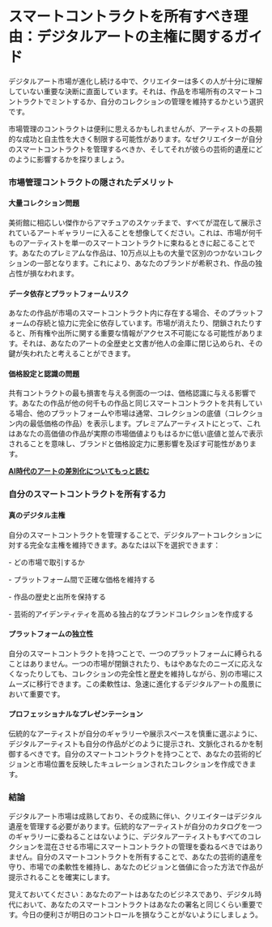 # スマートコントラクトを所有すべき理由：デジタルアートの主権に関するガイド

デジタルアート市場が進化し続ける中で、クリエイターは多くの人が十分に理解していない重要な決断に直面しています。それは、作品を市場所有のスマートコントラクトでミントするか、自分のコレクションの管理を維持するかという選択です。

市場管理のコントラクトは便利に思えるかもしれませんが、アーティストの長期的な成功と自主性を大きく制限する可能性があります。なぜクリエイターが自分のスマートコントラクトを管理するべきか、そしてそれが彼らの芸術的遺産にどのように影響するかを探りましょう。

### 市場管理コントラクトの隠されたデメリット <a href="#ember55" id="ember55"></a>

#### 大量コレクション問題 <a href="#ember56" id="ember56"></a>

美術館に相応しい傑作からアマチュアのスケッチまで、すべてが混在して展示されているアートギャラリーに入ることを想像してください。これは、市場が何千ものアーティストを単一のスマートコントラクトに束ねるときに起こることです。あなたのプレミアムな作品は、10万点以上もの大量で区別のつかないコレクションの一部となります。これにより、あなたのブランドが希釈され、作品の独占性が損なわれます。

#### データ依存とプラットフォームリスク <a href="#ember58" id="ember58"></a>

あなたの作品が市場のスマートコントラクト内に存在する場合、そのプラットフォームの存続と協力に完全に依存しています。市場が消えたり、閉鎖されたりすると、所有権や出所に関する重要な情報がアクセス不可能になる可能性があります。それは、あなたのアートの全歴史と文書が他人の金庫に閉じ込められ、その鍵が失われたと考えることができます。

#### 価格設定と認識の問題 <a href="#ember60" id="ember60"></a>

共有コントラクトの最も損害を与える側面の一つは、価格認識に与える影響です。あなたの作品が他の何千もの作品と同じスマートコントラクトを共有している場合、他のプラットフォームや市場は通常、コレクションの底値（コレクション内の最低価格の作品）を表示します。プレミアムアーティストにとって、これはあなたの高価値の作品が実際の市場価値よりもはるかに低い底値と並んで表示されることを意味し、ブランドと価格設定力に悪影響を及ぼす可能性があります。

[**AI時代のアートの差別化についてもっと読む**](proof-of-craft-differentiating-art-in-the-age-of-ai.md)

### 自分のスマートコントラクトを所有する力 <a href="#ember62" id="ember62"></a>

#### 真のデジタル主権 <a href="#ember63" id="ember63"></a>

自分のスマートコントラクトを管理することで、デジタルアートコレクションに対する完全な主権を維持できます。あなたは以下を選択できます：

\- どの市場で取引するか

\- プラットフォーム間で正確な価格を維持する

\- 作品の歴史と出所を保持する

\- 芸術的アイデンティティを高める独占的なブランドコレクションを作成する

#### プラットフォームの独立性 <a href="#ember69" id="ember69"></a>

自分のスマートコントラクトを持つことで、一つのプラットフォームに縛られることはありません。一つの市場が閉鎖されたり、もはやあなたのニーズに応えなくなったりしても、コレクションの完全性と歴史を維持しながら、別の市場にスムーズに移行できます。この柔軟性は、急速に進化するデジタルアートの風景において重要です。

#### プロフェッショナルなプレゼンテーション <a href="#ember71" id="ember71"></a>

伝統的なアーティストが自分のギャラリーや展示スペースを慎重に選ぶように、デジタルアーティストも自分の作品がどのように提示され、文脈化されるかを制御するべきです。自分のスマートコントラクトを持つことで、あなたの芸術的ビジョンと市場位置を反映したキュレーションされたコレクションを作成できます。

### 結論 <a href="#ember73" id="ember73"></a>

デジタルアート市場は成熟しており、その成熟に伴い、クリエイターはデジタル遺産を管理する必要があります。伝統的なアーティストが自分のカタログを一つのギャラリーに委ねることはないように、デジタルアーティストもすべてのコレクションを混在させる市場にスマートコントラクトの管理を委ねるべきではありません。自分のスマートコントラクトを所有することで、あなたの芸術的遺産を守り、市場での柔軟性を維持し、あなたのビジョンと価値に合った方法で作品が提示されることを確実にします。

覚えておいてください：あなたのアートはあなたのビジネスであり、デジタル時代において、あなたのスマートコントラクトはあなたの署名と同じくらい重要です。今日の便利さが明日のコントロールを損なうことがないようにしましょう。